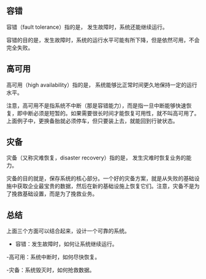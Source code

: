 ## 容错
容错（fault tolerance）指的是， 发生故障时，系统还能继续运行。

容错的目的是，发生故障时，系统的运行水平可能有所下降，但是依然可用，不会完全失败。

## 高可用
高可用（high availability）指的是， 系统能够比正常时间更久地保持一定的运行水平。

注意，高可用不是指系统不中断（那是容错能力），而是指一旦中断能够快速恢复，即中断必须是短暂的。如果需要很长时间才能恢复可用性，就不叫高可用了。上面例子中，更换备胎就必须停车，但只要装上去，就能回到行驶状态。

## 灾备
灾备（又称灾难恢复，disaster recovery）指的是， 发生灾难时恢复业务的能力。

灾备的目的就是，保存系统的核心部分。一个好的灾备方案，就是从失败的基础设施中获取企业最宝贵的数据，然后在新的基础设施上恢复它们。注意，灾备不是为了挽救基础设置，而是为了挽救业务。

## 总结
上面三个方面可以结合起来，设计一个可靠的系统。

- 容错：发生故障时，如何让系统继续运行。

-高可用：系统中断时，如何尽快恢复。

-灾备：系统毁灭时，如何抢救数据。
